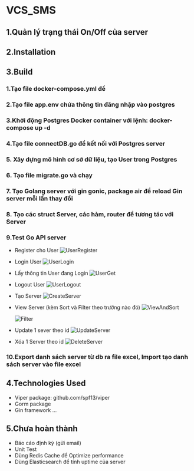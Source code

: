 # VCS_SMS
## 1.Quản lý trạng thái On/Off của  server

## 2.Installation
## 3.Build
### 1.Tạo file docker-compose.yml để 
### 2.Tạo file app.env chứa thông tin đăng nhập vào postgres
### 3.Khởi động Postgres Docker container với lệnh:      docker-compose up -d
### 4.Tạo file connectDB.go để kết nối với Postgres server
### 5. Xây dựng mô hình cơ sở dữ liệu, tạo User trong Postgres
### 6. Tạo file migrate.go và chạy
### 7. Tạo Golang server với gin gonic, package air để reload Gin server mỗi lần thay đổi
### 8. Tạo các struct Server, các hàm, router để tương tác với Server
### 9.Test Go API server

- Register cho User
    ![UserRegister](https://user-images.githubusercontent.com/109098045/197560904-94757a4b-00f0-4417-9a9d-48da36822b4c.png)

- Login User
    ![UserLogin](https://user-images.githubusercontent.com/109098045/197560640-26868d23-4455-4cdc-94a7-51ca00c51142.png)

- Lấy thông tin User đang Login
    ![UserGet](https://user-images.githubusercontent.com/109098045/197561052-0214cd02-0297-4536-9218-f19a2049f903.png)

- Logout User
    ![UserLogout](https://user-images.githubusercontent.com/109098045/197561088-ec064abc-cfce-450c-886d-e92e3d284c8b.png)


- Tạo Server
    ![CreateServer](https://user-images.githubusercontent.com/109098045/197561118-204ea060-8ffd-4ae4-a839-b27189d50068.png)

- View Server (kèm Sort và Filter theo trường nào đó)
    ![ViewAndSort](https://user-images.githubusercontent.com/109098045/197561152-6ff4e894-feab-47b9-adb8-e9f6e0ec11ad.png)

    ![Filter](https://user-images.githubusercontent.com/109098045/197561175-ea7fd2d2-47e1-4487-a277-806a44405ed1.png)

- Update 1 sever theo id
    ![UpdateServer](https://user-images.githubusercontent.com/109098045/197561209-d0fa99ed-91b1-4a37-8fd0-a3d4eb469204.png)

- Xóa 1 Server theo id
    ![DeleteServer](https://user-images.githubusercontent.com/109098045/197561228-d16e979d-f7f9-471f-be4a-ba079d5333eb.png)

### 10.Export danh sách server từ db ra file excel, Import tạo danh sách server vào file excel 
## 4.Technologies Used
- Viper package: github.com/spf13/viper
- Gorm package
- Gin framework
...
## 5.Chưa hoàn thành
- Báo cáo định kỳ (gửi email)
- Unit Test
- Dùng Redis Cache để Optimize performance
- Dùng Elasticsearch để tính uptime của server